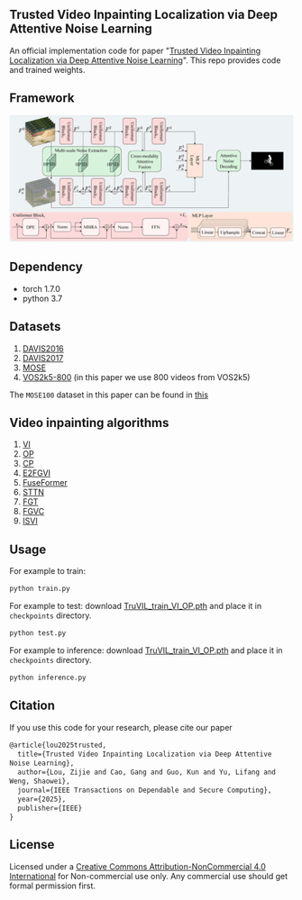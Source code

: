 ## Trusted Video Inpainting Localization via Deep Attentive Noise Learning
An official implementation code for paper "[Trusted Video Inpainting Localization via Deep Attentive Noise Learning](https://doi.org/10.1109/TDSC.2025.3595960)". This repo provides code and trained weights.

## Framework

<p align='center'>  
  <img src='./images/TruVIL.png' width='870'/>
</p>

## Dependency
- torch 1.7.0
- python 3.7

## Datasets
1. [DAVIS2016](https://davischallenge.org/)
2. [DAVIS2017](https://davischallenge.org/)
3. [MOSE](https://github.com/henghuiding/MOSE-api)
4. [VOS2k5-800](https://www.123684.com/s/2pf9-9bWHv) (in this paper we use 800 videos from VOS2k5)

The `MOSE100` dataset in this paper can be found in [this](https://www.123684.com/s/2pf9-EbWHv)

## Video inpainting algorithms
1. [VI](https://github.com/mcahny/Deep-Video-Inpainting)
2. [OP](https://github.com/seoungwugoh/opn-demo)
3. [CP](https://github.com/shleecs/Copy-and-Paste-Networks-for-Deep-Video-Inpainting)
4. [E2FGVI](https://github.com/MCG-NKU/E2FGVI)
5. [FuseFormer](https://github.com/ruiliu-ai/FuseFormer)
6. [STTN](https://github.com/researchmm/STTN)
7. [FGT](https://github.com/hitachinsk/FGT)
8. [FGVC](https://github.com/vt-vl-lab/FGVC)
9. [ISVI](https://github.com/hitachinsk/ISVI)

## Usage

For example to train:
```bash
python train.py
```

For example to test:
download [TruVIL_train_VI_OP.pth](https://drive.google.com/file/d/1eIttOWmFopKKGFyEN5yaUJfdZeg2nfDu/view?usp=sharing) and place it in `checkpoints` directory.
```bash
python test.py
```

For example to inference:
download [TruVIL_train_VI_OP.pth](https://drive.google.com/file/d/1eIttOWmFopKKGFyEN5yaUJfdZeg2nfDu/view?usp=sharing) and place it in `checkpoints` directory.
```bash
python inference.py
```

## Citation
If you use this code for your research, please cite our paper
```
@article{lou2025trusted,
  title={Trusted Video Inpainting Localization via Deep Attentive Noise Learning},
  author={Lou, Zijie and Cao, Gang and Guo, Kun and Yu, Lifang and Weng, Shaowei},
  journal={IEEE Transactions on Dependable and Secure Computing},
  year={2025},
  publisher={IEEE}
}
```
## License
Licensed under a [Creative Commons Attribution-NonCommercial 4.0 International](https://creativecommons.org/licenses/by-nc/4.0/) for Non-commercial use only.
Any commercial use should get formal permission first.
